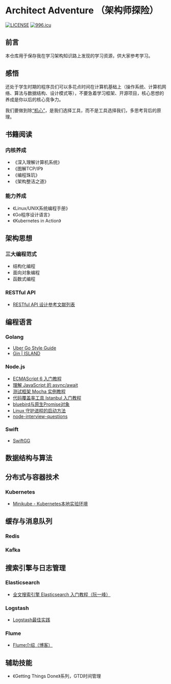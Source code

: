 # Architect Adventure （架构师探险）

[![LICENSE](https://img.shields.io/badge/license-Anti%20996-blue.svg)](https://github.com/996icu/996.ICU/blob/master/LICENSE)
[![996.icu](https://img.shields.io/badge/link-996.icu-red.svg)](https://996.icu)

## 前言

本仓库用于保存我在学习架构知识路上发现的学习资源，供大家参考学习。

## 感悟

还处于学生时期的程序员们可以多花点时间在计算机基础上（操作系统、计算机网络、算法与数据结构、设计模式等），不要急着学习框架、开源项目，核心思想的养成是你以后的核心竞争力。

我们要做到除[“机心”](https://baike.baidu.com/item/%E6%9C%BA%E5%BF%83)，是我们选择工具，而不是工具选择我们，多思考背后的原理。

## 书籍阅读

### 内核养成

- 《深入理解计算机系统》
- 《图解TCP/IP》
- 《编程珠玑》
- 《架构整洁之道》

### 能力养成

- 《Linux/UNIX系统编程手册》
- 《Go程序设计语言》
- 《Kubernetes in Action》

## 架构思想

### 三大编程范式

- 结构化编程
- 面向对象编程
- 函数式编程

### RESTful API

- [RESTful API 设计参考文献列表](https://github.com/aisuhua/restful-api-design-references)

## 编程语言

### Golang

- [Uber Go Style Guide](https://github.com/uber-go/guide/blob/master/style.md)
- [Gin | ISLAND](https://youngxhui.top/categories/gin/)

### Node.js

- [ECMAScript 6 入门教程](http://es6.ruanyifeng.com/)
- [理解 JavaScript 的 async/await](https://segmentfault.com/a/1190000007535316)
- [测试框架 Mocha 实例教程](http://www.ruanyifeng.com/blog/2015/12/a-mocha-tutorial-of-examples.html)
- [代码覆盖率工具 Istanbul 入门教程](http://www.ruanyifeng.com/blog/2015/06/istanbul.html)
- [bluebird与原生Promise对象](https://itbilu.com/nodejs/npm/VJHw6ScNb.html#api-finally)
- [Linux 守护进程的启动方法](http://www.ruanyifeng.com/blog/2016/02/linux-daemon.html)
- [node-interview-questions](https://github.com/jimuyouyou/node-interview-questions)

### Swift

- [SwiftGG](https://swift.gg/)

## 数据结构与算法

## 分布式与容器技术

### Kubernetes

- [Minikube - Kubernetes本地实验环境](https://yq.aliyun.com/articles/221687)

## 缓存与消息队列

### Redis

### Kafka

## 搜索引擎与日志管理

### Elasticsearch

- [全文搜索引擎 Elasticsearch 入门教程（阮一峰）](http://www.ruanyifeng.com/blog/2017/08/elasticsearch.html)

### Logstash

- [Logstash最佳实践](https://doc.yonyoucloud.com/doc/logstash-best-practice-cn/index.html)

### Flume

- [Flume介绍（博客）](https://www.cnblogs.com/edisonchou/p/4445491.html)

## 辅助技能

- 《Getting Things Done》系列，GTD时间管理
